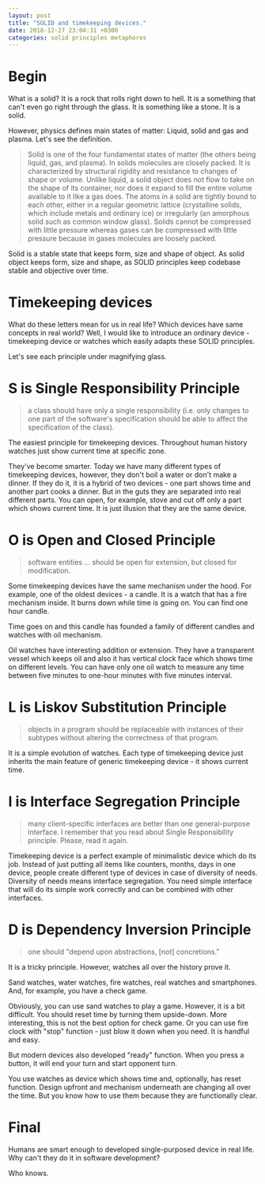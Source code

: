 ```yaml
---
layout: post
title: "SOLID and timekeeping devices."
date: 2018-12-27 23:04:31 +0300
categories: solid principles metaphores
---
```


# Begin #

What is a solid? It is a rock that rolls right down to hell. It is a something that can't even go right through the glass. It is something like a stone. It is a solid.

However, physics defines main states of matter: Liquid, solid and gas and plasma. Let's see the definition.

> Solid is one of the four fundamental states of matter (the others being liquid, gas, and plasma). In solids molecules are closely packed. It is characterized by structural rigidity and resistance to changes of shape or volume. Unlike liquid, a solid object does not flow to take on the shape of its container, nor does it expand to fill the entire volume available to it like a gas does. The atoms in a solid are tightly bound to each other, either in a regular geometric lattice (crystalline solids, which include metals and ordinary ice) or irregularly (an amorphous solid such as common window glass). Solids cannot be compressed with little pressure whereas gases can be compressed with little pressure because in gases molecules are loosely packed.

Solid is a stable state that keeps form, size and shape of object. As solid object keeps form, size and shape, as SOLID principles keep codebase stable and objective over time.

# Timekeeping devices #

What do these letters mean for us in real life? Which devices have same concepts in real world? Well, I would like to introduce an ordinary device - timekeeping device or watches which easily adapts these SOLID principles.

Let's see each principle under magnifying glass.

# S is Single Responsibility Principle #

> a class should have only a single responsibility (i.e. only changes to one part of the software's specification should be able to affect the specification of the class).

The easiest principle for timekeeping devices. Throughout human history watches just show current time at specific zone.

They've become smarter. Today we have many different types of timekeeping devices, however, they don't boil a water or don't make a dinner. If they do it, it is a hybrid of two devices - one part shows time and another part cooks a dinner. But in the guts they are separated into real different parts. You can open, for example, stove and cut off only a part which shows current time. It is just illusion that they are the same device.

# O is Open and Closed Principle #

> software entities ... should be open for extension, but closed for modification.

Some timekeeping devices have the same mechanism under the hood. For example, one of the oldest devices - a candle.
It is a watch that has a fire mechanism inside. It burns down while time is going on. You can find one hour candle.

Time goes on and this candle has founded a family of different candles and watches with oil mechanism.

Oil watches have interesting addition or extension. They have a transparent vessel which keeps oil and also it has vertical clock face which shows time on different levels. You can have only one oil watch to measure any time between five minutes to one-hour minutes with five minutes interval.

# L is Liskov Substitution Principle #

> objects in a program should be replaceable with instances of their subtypes without altering the correctness of that program.

It is a simple evolution of watches. Each type of timekeeping device just inherits the main feature of generic timekeeping device - it shows current time.

# I is Interface Segregation Principle #

> many client-specific interfaces are better than one general-purpose interface.
I remember that you read about Single Responsibility principle. Please, read it again.

Timekeeping device is a perfect example of minimalistic device which do its job. Instead of just putting all items like counters, months, days in one device, people create different type of devices in case of diversity of needs. Diversity of needs means interface segregation. You need simple interface that will do its simple work correctly and can be combined with other interfaces.

# D is Dependency Inversion Principle #

> one should "depend upon abstractions, [not] concretions."

It is a tricky principle. However, watches all over the history prove it.

Sand watches, water watches, fire watches, real watches and smartphones. And, for example, you have a check game. 

Obviously, you can use sand watches to play a game. However, it is a bit difficult. You should reset time by turning them upside-down. More interesting, this is not the best option for check game. Or you can use fire clock with "stop" function - just blow it down when you need. It is handful and easy.

But modern devices also developed "ready" function. When you press a button, it will end your turn and start opponent turn.

You use watches as device which shows time and, optionally, has reset function. Design upfront and mechanism underneath are changing all over the time. But you know how to use them because they are functionally clear.

# Final #

Humans are smart enough to developed single-purposed device in real life. Why can't they do it in software development?

Who knows.
